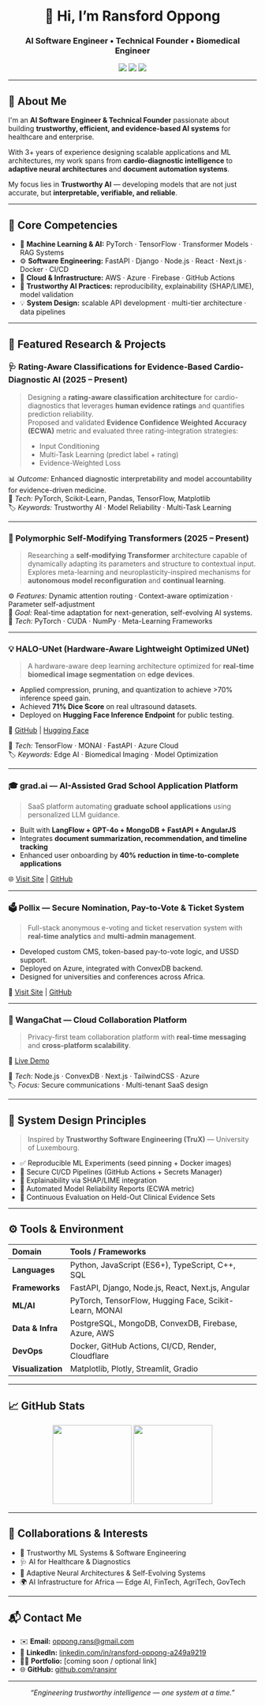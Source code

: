 <!-- GITHUB PROFILE README FOR RANSFORD OPPONG -->

<!-- HERO SECTION -->
<h1 align="center">👋 Hi, I’m <b>Ransford Oppong</b></h1>
<h3 align="center">AI Software Engineer • Technical Founder • Biomedical Engineer</h3>

<p align="center">
  <a href="mailto:oppong.rans@gmail.com"><img src="https://img.shields.io/badge/Email-oppong.rans%40gmail.com-blue?style=for-the-badge&logo=gmail" /></a>
  <a href="https://www.linkedin.com/in/ransford-oppong-a249a9219/"><img src="https://img.shields.io/badge/LinkedIn-Ransford%20Oppong-blue?style=for-the-badge&logo=linkedin" /></a>
  <a href="https://github.com/ransjnr"><img src="https://img.shields.io/badge/GitHub-ransjnr-black?style=for-the-badge&logo=github" /></a>
</p>

---

## 🧠 About Me

I'm an **AI Software Engineer & Technical Founder** passionate about building **trustworthy, efficient, and evidence-based AI systems** for healthcare and enterprise.

With 3+ years of experience designing scalable applications and ML architectures, my work spans from **cardio-diagnostic intelligence** to **adaptive neural architectures** and **document automation systems**.

My focus lies in **Trustworthy AI** — developing models that are not just accurate, but **interpretable, verifiable, and reliable**.

---

## 🧩 Core Competencies

- 🧬 **Machine Learning & AI:** PyTorch · TensorFlow · Transformer Models · RAG Systems  
- ⚙️ **Software Engineering:** FastAPI · Django · Node.js · React · Next.js · Docker · CI/CD  
- 🧩 **Cloud & Infrastructure:** AWS · Azure · Firebase · GitHub Actions  
- 🧪 **Trustworthy AI Practices:** reproducibility, explainability (SHAP/LIME), model validation  
- 💡 **System Design:** scalable API development · multi-tier architecture · data pipelines  

---

## 🔬 Featured Research & Projects

### 🩺 Rating-Aware Classifications for Evidence-Based Cardio-Diagnostic AI (2025 – Present)
> Designing a **rating-aware classification architecture** for cardio-diagnostics that leverages **human evidence ratings** and quantifies prediction reliability.  
> Proposed and validated **Evidence Confidence Weighted Accuracy (ECWA)** metric and evaluated three rating-integration strategies:
> - Input Conditioning  
> - Multi-Task Learning (predict label + rating)  
> - Evidence-Weighted Loss  

📊 *Outcome:* Enhanced diagnostic interpretability and model accountability for evidence-driven medicine.  
🧠 *Tech:* PyTorch, Scikit-Learn, Pandas, TensorFlow, Matplotlib  
🏷️ *Keywords:* Trustworthy AI · Model Reliability · Multi-Task Learning

---

### 🤖 Polymorphic Self-Modifying Transformers (2025 – Present)
> Researching a **self-modifying Transformer** architecture capable of dynamically adapting its parameters and structure to contextual input.  
> Explores meta-learning and neuroplasticity-inspired mechanisms for **autonomous model reconfiguration** and **continual learning**.  

⚙️ *Features:* Dynamic attention routing · Context-aware optimization · Parameter self-adjustment  
🎯 *Goal:* Real-time adaptation for next-generation, self-evolving AI systems.  
🧩 *Tech:* PyTorch · CUDA · NumPy · Meta-Learning Frameworks

---

### 💡 HALO-UNet (Hardware-Aware Lightweight Optimized UNet)
> A hardware-aware deep learning architecture optimized for **real-time biomedical image segmentation** on **edge devices**.

- Applied compression, pruning, and quantization to achieve >70% inference speed gain.  
- Achieved **71% Dice Score** on real ultrasound datasets.  
- Deployed on **Hugging Face Inference Endpoint** for public testing.  

🔗 [GitHub](https://github.com/ransjnr/HALO-UNet) | [Hugging Face](https://huggingface.co/ransoppong/halounet)

🧠 *Tech:* TensorFlow · MONAI · FastAPI · Azure Cloud  
🏷️ *Keywords:* Edge AI · Biomedical Imaging · Model Optimization

---

### 🎓 grad.ai — AI-Assisted Grad School Application Platform
> SaaS platform automating **graduate school applications** using personalized LLM guidance.

- Built with **LangFlow + GPT-4o + MongoDB + FastAPI + AngularJS**  
- Integrates **document summarization, recommendation, and timeline tracking**  
- Enhanced user onboarding by **40% reduction in time-to-complete applications**

🌐 [Visit Site](https://gradai-alpha.vercel.app) | [GitHub](https://github.com/ransjnr/grad-ai)

---

### 🗳️ Pollix — Secure Nomination, Pay-to-Vote & Ticket System
> Full-stack anonymous e-voting and ticket reservation system with **real-time analytics** and **multi-admin management**.

- Developed custom CMS, token-based pay-to-vote logic, and USSD support.  
- Deployed on Azure, integrated with ConvexDB backend.  
- Designed for universities and conferences across Africa.

🔗 [Visit Site](https://pollix.online) | [GitHub](https://github.com/ransjnr/evote)

---

### 💬 WangaChat — Cloud Collaboration Platform
> Privacy-first team collaboration platform with **real-time messaging** and **cross-platform scalability**.

🔗 [Live Demo](https://wangachat.vercel.app)

🧩 *Tech:* Node.js · ConvexDB · Next.js · TailwindCSS · Azure  
🏷️ *Focus:* Secure communications · Multi-tenant SaaS design

---

## 🧱 System Design Principles
> Inspired by **Trustworthy Software Engineering (TruX)** — University of Luxembourg.

- ✅ Reproducible ML Experiments (seed pinning + Docker images)  
- 🔐 Secure CI/CD Pipelines (GitHub Actions + Secrets Manager)  
- 🧩 Explainability via SHAP/LIME integration  
- 🧠 Automated Model Reliability Reports (ECWA metric)  
- 🧪 Continuous Evaluation on Held-Out Clinical Evidence Sets  

---

## ⚙️ Tools & Environment

| Domain | Tools / Frameworks |
|:--|:--|
| **Languages** | Python, JavaScript (ES6+), TypeScript, C++, SQL |
| **Frameworks** | FastAPI, Django, Node.js, React, Next.js, Angular |
| **ML/AI** | PyTorch, TensorFlow, Hugging Face, Scikit-Learn, MONAI |
| **Data & Infra** | PostgreSQL, MongoDB, ConvexDB, Firebase, Azure, AWS |
| **DevOps** | Docker, GitHub Actions, CI/CD, Render, Cloudflare |
| **Visualization** | Matplotlib, Plotly, Streamlit, Gradio |

---

## 📈 GitHub Stats

<p align="center">
  <img src="https://github-readme-stats.vercel.app/api?username=ransjnr&show_icons=true&count_private=true&theme=default" height="160" />
  <img src="https://github-readme-stats.vercel.app/api/top-langs/?username=ransjnr&layout=compact" height="160" />
</p>

---

## 🤝 Collaborations & Interests

- 🧠 Trustworthy ML Systems & Software Engineering  
- 🩺 AI for Healthcare & Diagnostics  
- 🧩 Adaptive Neural Architectures & Self-Evolving Systems  
- 🌍 AI Infrastructure for Africa — Edge AI, FinTech, AgriTech, GovTech  

---

## 📬 Contact Me

- ✉️ **Email:** oppong.rans@gmail.com  
- 💼 **LinkedIn:** [linkedin.com/in/ransford-oppong-a249a9219](https://linkedin.com/in/ransford-oppong-a249a9219)  
- 🧑‍💻 **Portfolio:** [coming soon / optional link]  
- 🌐 **GitHub:** [github.com/ransjnr](https://github.com/ransjnr)

---

<p align="center">
  <i>“Engineering trustworthy intelligence — one system at a time.”</i>
</p>
